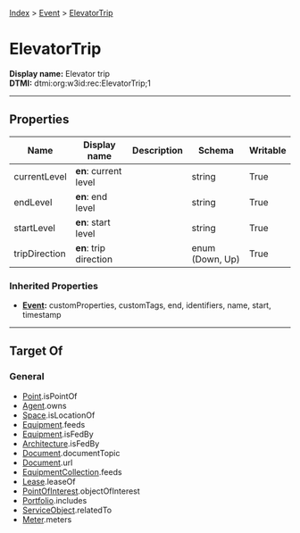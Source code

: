[Index](../index.md) > [Event](Event.md) > [ElevatorTrip](#)
# ElevatorTrip

**Display name:** Elevator trip<br />
**DTMI:** dtmi:org:w3id:rec:ElevatorTrip;1

---

## Properties

|Name|Display name|Description|Schema|Writable|
|-|-|-|-|-|
|currentLevel|**en**: current level||string|True|
|endLevel|**en**: end level||string|True|
|startLevel|**en**: start level||string|True|
|tripDirection|**en**: trip direction||enum (Down, Up)|True|
### Inherited Properties
* **[Event](Event.md):** customProperties, customTags, end, identifiers, name, start, timestamp

---

## Target Of
### General
* [Point](../Point/Point.md).isPointOf
* [Agent](../Agent/Agent.md).owns
* [Space](../Space/Space.md).isLocationOf
* [Equipment](../Asset/Equipment/Equipment.md).feeds
* [Equipment](../Asset/Equipment/Equipment.md).isFedBy
* [Architecture](../Space/Architecture/Architecture.md).isFedBy
* [Document](../Information/Document/Document.md).documentTopic
* [Document](../Information/Document/Document.md).url
* [EquipmentCollection](../Collection/Equipment-.md).feeds
* [Lease](Lease.md).leaseOf
* [PointOfInterest](../Information/PointOfInterest.md).objectOfInterest
* [Portfolio](../Collection/Portfolio.md).includes
* [ServiceObject](../Information/ServiceObject/ServiceObject.md).relatedTo
* [Meter](../Asset/Equipment/Meter/Meter.md).meters
